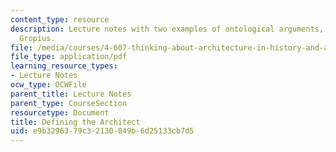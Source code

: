 ```yaml
---
content_type: resource
description: Lecture notes with two examples of ontological arguments, Vitruvius and
  Gropius.
file: /media/courses/4-607-thinking-about-architecture-in-history-and-at-present-fall-2009/e9b3296379c32130849b6d25133cb7d5_MIT4_607F09_lec06.pdf
file_type: application/pdf
learning_resource_types:
- Lecture Notes
ocw_type: OCWFile
parent_title: Lecture Notes
parent_type: CourseSection
resourcetype: Document
title: Defining the Architect
uid: e9b32963-79c3-2130-849b-6d25133cb7d5
---
```

